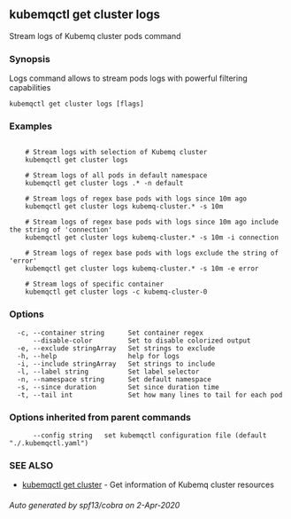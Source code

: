 ## kubemqctl get cluster logs

Stream logs of Kubemq cluster pods command

### Synopsis

Logs command allows to stream pods logs with powerful filtering capabilities

```
kubemqctl get cluster logs [flags]
```

### Examples

```

	# Stream logs with selection of Kubemq cluster
	kubemqctl get cluster logs

	# Stream logs of all pods in default namespace
	kubemqctl get cluster logs .* -n default

	# Stream logs of regex base pods with logs since 10m ago
	kubemqctl get cluster logs kubemq-cluster.* -s 10m

	# Stream logs of regex base pods with logs since 10m ago include the string of 'connection'
	kubemqctl get cluster logs kubemq-cluster.* -s 10m -i connection

	# Stream logs of regex base pods with logs exclude the string of 'error'
	kubemqctl get cluster logs kubemq-cluster.* -s 10m -e error

	# Stream logs of specific container
	kubemqctl get cluster logs -c kubemq-cluster-0

```

### Options

```
  -c, --container string      Set container regex
      --disable-color         Set to disable colorized output
  -e, --exclude stringArray   Set strings to exclude
  -h, --help                  help for logs
  -i, --include stringArray   Set strings to include
  -l, --label string          Set label selector
  -n, --namespace string      Set default namespace
  -s, --since duration        Set since duration time
  -t, --tail int              Set how many lines to tail for each pod
```

### Options inherited from parent commands

```
      --config string   set kubemqctl configuration file (default "./.kubemqctl.yaml")
```

### SEE ALSO

* [kubemqctl get cluster](kubemqctl_get_cluster.md)	 - Get information of Kubemq cluster resources

###### Auto generated by spf13/cobra on 2-Apr-2020
